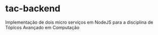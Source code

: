 # tac-backend
Implementação de dois micro serviços em NodeJS para a disciplina de Tópicos Avançado em Computação

